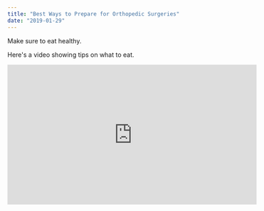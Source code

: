 ```yaml
---
title: "Best Ways to Prepare for Orthopedic Surgeries"
date: "2019-01-29"
---
```


Make sure to eat healthy.

Here's a video showing tips on what to eat.

<iframe width="560" height="315" src="https://www.youtube.com/embed/3GLT7rSPmd8" frameborder="0" allowfullscreen></iframe>